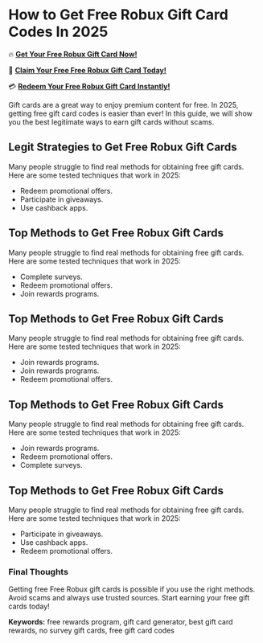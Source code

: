 # How to Get Free Robux Gift Card Codes In 2025

🔥 **[Get Your Free Robux Gift Card Now!](https://www.apkhub.site/)**  

🎁 **[Claim Your Free Free Robux Gift Card Today!](https://www.apkhub.site/)**  

💳 **[Redeem Your Free Robux Gift Card Instantly!](https://www.apkhub.site/)**  

Gift cards are a great way to enjoy premium content for free. In 2025, getting free gift card codes is easier than ever! In this guide, we will show you the best legitimate ways to earn gift cards without scams.

## Legit Strategies to Get Free Robux Gift Cards

Many people struggle to find real methods for obtaining free gift cards. Here are some tested techniques that work in 2025:

- Redeem promotional offers.
- Participate in giveaways.
- Use cashback apps.

## Top Methods to Get Free Robux Gift Cards

Many people struggle to find real methods for obtaining free gift cards. Here are some tested techniques that work in 2025:

- Complete surveys.
- Redeem promotional offers.
- Join rewards programs.

## Top Methods to Get Free Robux Gift Cards

Many people struggle to find real methods for obtaining free gift cards. Here are some tested techniques that work in 2025:

- Join rewards programs.
- Join rewards programs.
- Redeem promotional offers.

## Top Methods to Get Free Robux Gift Cards

Many people struggle to find real methods for obtaining free gift cards. Here are some tested techniques that work in 2025:

- Join rewards programs.
- Redeem promotional offers.
- Complete surveys.

## Top Methods to Get Free Robux Gift Cards

Many people struggle to find real methods for obtaining free gift cards. Here are some tested techniques that work in 2025:

- Participate in giveaways.
- Use cashback apps.
- Redeem promotional offers.

### Final Thoughts

Getting free Free Robux gift cards is possible if you use the right methods. Avoid scams and always use trusted sources. Start earning your free gift cards today!

**Keywords:** free rewards program, gift card generator, best gift card rewards, no survey gift cards, free gift card codes
